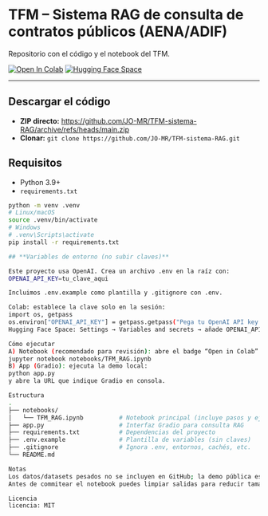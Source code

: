 # TFM – Sistema RAG de consulta de contratos públicos (AENA/ADIF)

Repositorio con el código y el notebook del TFM.

[![Open In Colab](https://colab.research.google.com/assets/colab-badge.svg)](https://colab.research.google.com/github/JO-MR/TFM-sistema-RAG/blob/main/notebooks/TFM_RAG.ipynb)
[![Hugging Face Space](https://img.shields.io/badge/%F0%9F%A4%97%20Space-Demo-blue)](https://huggingface.co/spaces/JonasDMR/tfm-consultor-contratos-publicos)

---

## Descargar el código
- **ZIP directo:** https://github.com/JO-MR/TFM-sistema-RAG/archive/refs/heads/main.zip  
- **Clonar:** `git clone https://github.com/JO-MR/TFM-sistema-RAG.git`

## Requisitos
- Python 3.9+
- `requirements.txt`

```bash
python -m venv .venv
# Linux/macOS
source .venv/bin/activate
# Windows
# .venv\Scripts\activate
pip install -r requirements.txt

## **Variables de entorno (no subir claves)**

Este proyecto usa OpenAI. Crea un archivo .env en la raíz con:
OPENAI_API_KEY=tu_clave_aqui

Incluimos .env.example como plantilla y .gitignore con .env.

Colab: establece la clave solo en la sesión:
import os, getpass
os.environ["OPENAI_API_KEY"] = getpass.getpass("Pega tu OpenAI API key: ")
Hugging Face Space: Settings → Variables and secrets → añade OPENAI_API_KEY.

Cómo ejecutar
A) Notebook (recomendado para revisión): abre el badge “Open in Colab” o ejecuta localmente:
jupyter notebook notebooks/TFM_RAG.ipynb
B) App (Gradio): ejecuta la demo local:
python app.py
y abre la URL que indique Gradio en consola.

Estructura
.
├── notebooks/
│   └── TFM_RAG.ipynb          # Notebook principal (incluye pasos y ejemplos)
├── app.py                     # Interfaz Gradio para consulta RAG
├── requirements.txt           # Dependencias del proyecto
├── .env.example               # Plantilla de variables (sin claves)
├── .gitignore                 # Ignora .env, entornos, cachés, etc.
└── README.md

Notas
Los datos/datasets pesados no se incluyen en GitHub; la demo pública está en el Space enlazado.
Antes de commitear el notebook puedes limpiar salidas para reducir tamaño.

Licencia
licencia: MIT


